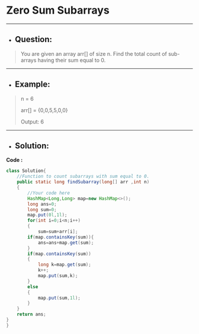 # Zero Sum Subarrays
---
- ## Question:
> You are given an array arr[] of size n. Find the total count of sub-arrays having their sum equal to 0.
---
- ## Example:
> n = 6
> 
> arr[] = {0,0,5,5,0,0}
> 
> Output: 6
---
- ## Solution:
**Code :**
```java
class Solution{
    //Function to count subarrays with sum equal to 0.
    public static long findSubarray(long[] arr ,int n) 
    {
        //Your code here
        HashMap<Long,Long> map=new HashMap<>();
        long ans=0;
        long sum=0;
        map.put(0l,1l);
        for(int i=0;i<n;i++)
        {
            sum=sum+arr[i];
        if(map.containsKey(sum)){
            ans=ans+map.get(sum);
        }
        if(map.containsKey(sum))
        {
            long k=map.get(sum);
            k++;
            map.put(sum,k);
        }
        else
        {
            map.put(sum,1l);
        }
    }
    return ans;
}
}
